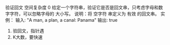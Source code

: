验证回文 空间复杂度 0 
给定一个字符串，验证它是否是回文串，只考虑字母和数字字符，可以忽略字母的 大小写。
  说明：将 空字符 串定义为 有效 的回文串。
  实例：
    输入: "A man, a plan, a canal: Panama"
    输出: true

1. 验回文，指针遇
2. K大数，要快速